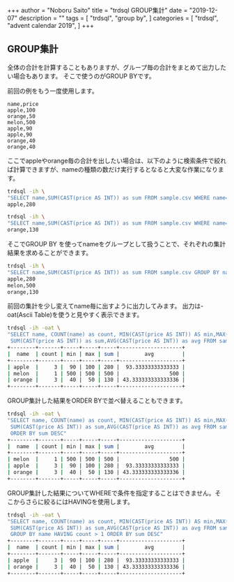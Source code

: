 +++
author = "Noboru Saito"
title = "trdsql GROUP集計"
date = "2019-12-07"
description = ""
tags = [
    "trdsql",
    "group by",
]
categories = [
    "trdsql",
    "advent calendar 2019",
]
+++

## GROUP集計

全体の合計を計算することもありますが、グループ毎の合計をまとめて出力したい場合もあります。
そこで使うのがGROUP BYです。

前回の例をもう一度使用します。

```sample.csv
name,price
apple,100
orange,50
melon,500
apple,90
apple,90
orange,40
orange,40
```

ここでappleやorange毎の合計を出したい場合は、以下のように検索条件で絞れば計算できますが、nameの種類の数だけ実行するとなると大変な作業になります。

```sh
trdsql -ih \
"SELECT name,SUM(CAST(price AS INT)) as sum FROM sample.csv WHERE name='apple'"
apple,280
```

```sh
trdsql -ih \
"SELECT name,SUM(CAST(price AS INT)) as sum FROM sample.csv WHERE name='orange'"
orange,130
```

そこでGROUP BY を使ってnameをグループとして扱うことで、それぞれの集計結果を求めることができます。

```sh
trdsql -ih \
"SELECT name,SUM(CAST(price AS INT)) as sum FROM sample.csv GROUP BY name"
apple,280
melon,500
orange,130
```

前回の集計を少し変えてname毎に出すように出力してみます。
出力は-oat(Ascii Table)を使うと見やすく表示できます。

```sh
trdsql -ih -oat \
"SELECT name, COUNT(name) as count, MIN(CAST(price AS INT)) AS min,MAX(CAST(price AS INT)) as max, \
 SUM(CAST(price AS INT)) as sum,AVG(CAST(price AS INT)) as avg FROM sample.csv GROUP BY name"
+--------+-------+-----+-----+-----+--------------------+
|  name  | count | min | max | sum |        avg         |
+--------+-------+-----+-----+-----+--------------------+
| apple  |     3 |  90 | 100 | 280 |  93.33333333333333 |
| melon  |     1 | 500 | 500 | 500 |                500 |
| orange |     3 |  40 |  50 | 130 | 43.333333333333336 |
+--------+-------+-----+-----+-----+--------------------+
```

GROUP集計した結果をORDER BYで並べ替えることもできます。

```sh
trdsql -ih -oat \
"SELECT name, COUNT(name) as count, MIN(CAST(price AS INT)) AS min,MAX(CAST(price AS INT)) as max, \
 SUM(CAST(price AS INT)) as sum,AVG(CAST(price AS INT)) as avg FROM sample.csv GROUP BY name \
 ORDER BY sum DESC"
+--------+-------+-----+-----+-----+--------------------+
|  name  | count | min | max | sum |        avg         |
+--------+-------+-----+-----+-----+--------------------+
| melon  |     1 | 500 | 500 | 500 |                500 |
| apple  |     3 |  90 | 100 | 280 |  93.33333333333333 |
| orange |     3 |  40 |  50 | 130 | 43.333333333333336 |
+--------+-------+-----+-----+-----+--------------------+
```

GROUP集計した結果についてWHEREで条件を指定することはできません。そこからさらに絞るにはHAVINGを使用します。

```sh
trdsql -ih -oat \
"SELECT name, COUNT(name) as count, MIN(CAST(price AS INT)) AS min,MAX(CAST(price AS INT)) as max, \
 SUM(CAST(price AS INT)) as sum,AVG(CAST(price AS INT)) as avg FROM sample.csv \
 GROUP BY name HAVING count > 1 ORDER BY sum DESC"
+--------+-------+-----+-----+-----+--------------------+
|  name  | count | min | max | sum |        avg         |
+--------+-------+-----+-----+-----+--------------------+
| apple  |     3 |  90 | 100 | 280 |  93.33333333333333 |
| orange |     3 |  40 |  50 | 130 | 43.333333333333336 |
+--------+-------+-----+-----+-----+--------------------+
```
